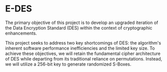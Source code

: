 # E-DES

The primary objective of this project is to develop an upgraded iteration of the Data Encryption Standard (DES) within the context of cryptographic enhancements.

This project seeks to address two key shortcomings of DES: the algorithm's inherent software performance inefficiencies and the limited key size. To achieve these objectives, we will retain the fundamental cipher architecture of DES while departing from its traditional reliance on permutations. Instead, we will utilize a 256-bit key to generate randomized S-Boxes.